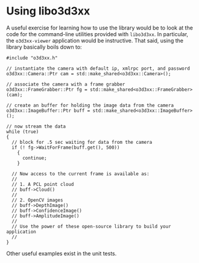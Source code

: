 Using libo3d3xx
===============

A useful exercise for learning how to use the library would be to look at the
code for the command-line utilities provided with `libo3d3xx`. In particular,
the `o3d3xx-viewer` application would be instructive. That said, using the
library basically boils down to:

	#include "o3d3xx.h"

	// instantiate the camera with default ip, xmlrpc port, and password
	o3d3xx::Camera::Ptr cam = std::make_shared<o3d3xx::Camera>();

	// associate the camera with a frame grabber
	o3d3xx::FrameGrabber::Ptr fg = std::make_shared<o3d3xx::FrameGrabber>(cam);

	// create an buffer for holding the image data from the camera
	o3d3xx::ImageBuffer::Ptr buff = std::make_shared<o3d3xx::ImageBuffer>();

	// now stream the data
	while (true)
	{
	  // block for .5 sec waiting for data from the camera
      if (! fg->WaitForFrame(buff.get(), 500))
	    {
	      continue;
        }

      // Now access to the current frame is available as:
	  //
	  // 1. A PCL point cloud
	  // buff->Cloud()
	  //
	  // 2. OpenCV images
	  // buff->DepthImage()
	  // buff->ConfidenceImage()
	  // buff->AmplitudeImage()
	  //
	  // Use the power of these open-source library to build your application
	  //
    }

Other useful examples exist in the unit tests.
